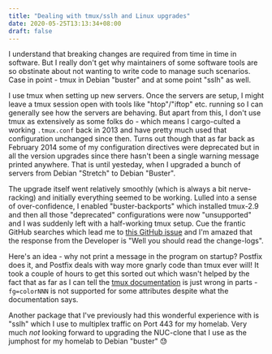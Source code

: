 ```yaml
---
title: "Dealing with tmux/sslh and Linux upgrades"
date: 2020-05-25T13:13:34+08:00
draft: false
---
```


I understand that breaking changes are required from time in time in software. But I really don't get why maintainers of some software tools are so obstinate about not wanting to write code to manage such scenarios. Case in point - tmux in Debian "buster" and at some point "sslh" as well.

I use tmux when setting up new servers. Once the servers are setup, I might leave a tmux session open with tools like "htop"/"iftop" etc. running so I can generally see how the servers are behaving. But apart from this, I don't use tmux as extensively as some folks do - which means I cargo-culted a working ```.tmux.conf``` back in 2013 and have pretty much used that configuration unchanged since then. Turns out though that as far back as February 2014 some of my configuration directives were deprecated but in all the version upgrades since there hasn't been a single warning message printed anywhere. That is until yesteday, when I upgraded a bunch of servers from Debian "Stretch" to Debian "Buster".

The upgrade itself went relatively smoothly (which is always a bit nerve-racking) and initially everything seemed to be working. Lulled into a sense of over-confidence, I enabled "buster-backports" which installed tmux-2.9 and then all those "deprecated" configurations were now "unsupported" and I was suddenly left with a half-working tmux setup. Cue the frantic GitHub searches which lead me to [this GitHub issue](https://github.com/tmux/tmux/issues/1689) and I'm amazed that the response from the Developer is "Well you should read the change-logs".

Here's an idea - why not print a message in the program on startup? Postfix does it, and Postfix deals with way more gnarly code than tmux ever will! It took a couple of hours to get this sorted out which wasn't helped by the fact that as far as I can tell the [tmux documentation](https://man.openbsd.org/tmux.1#STYLES) is just wrong in parts - ```fg=colorNNN``` is not supported for some attributes despite what the documentation says.

Another package that I've previously had this wonderful experience with is "sslh" which I use to multiplex traffic on Port 443 for my homelab. Very much *not* looking forward to upgrading the NUC-clone that I use as the jumphost for my homelab to Debian "buster" 😓
